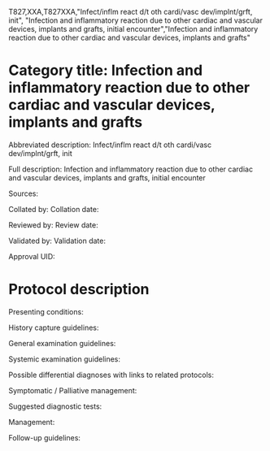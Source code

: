 T827,XXA,T827XXA,"Infect/inflm react d/t oth cardi/vasc dev/implnt/grft, init", "Infection and inflammatory reaction due to other cardiac and vascular devices, implants and grafts, initial encounter","Infection and inflammatory reaction due to other cardiac and vascular devices, implants and grafts"
# Category title: Infection and inflammatory reaction due to other cardiac and vascular devices, implants and grafts

Abbreviated description: Infect/inflm react d/t oth cardi/vasc dev/implnt/grft, init

Full description: Infection and inflammatory reaction due to other cardiac and vascular devices, implants and grafts, initial encounter

Sources:

Collated by:
Collation date:

Reviewed by:
Review date:

Validated by:
Validation date:

Approval UID:

# Protocol description

Presenting conditions:

History capture guidelines:

General examination guidelines:

Systemic examination guidelines:

Possible differential diagnoses with links to related protocols:

Symptomatic / Palliative management:

Suggested diagnostic tests:

Management:

Follow-up guidelines:
